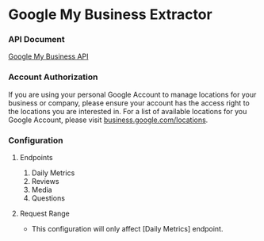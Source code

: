 # Google My Business Extractor

### API Document

[Google My Business API](https://developers.google.com/my-business/reference/rest)

### Account Authorization

If you are using your personal Google Account to manage locations for your business or company, please ensure your account has the access right to the locations you are interested in. For a list of available locations for you Google Account, please visit [business.google.com/locations](https://business.google.com/locations).

### Configuration

1. Endpoints

    1. Daily Metrics
    2. Reviews
    3. Media
    4. Questions

2. Request Range
    - This configuration will only affect [Daily Metrics] endpoint. 